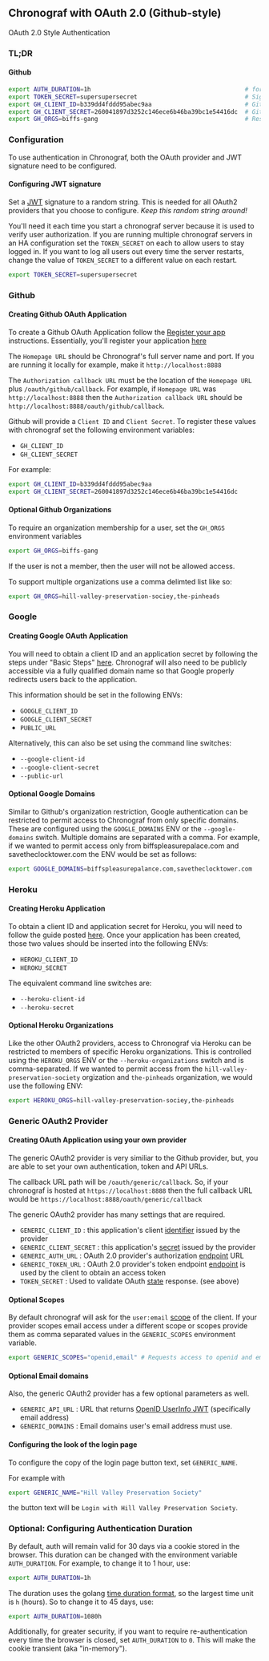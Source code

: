 ## Chronograf with OAuth 2.0 (Github-style)

OAuth 2.0 Style Authentication

### TL;DR
#### Github

```sh
export AUTH_DURATION=1h                                           # force login every hour
export TOKEN_SECRET=supersupersecret                              # Signing secret
export GH_CLIENT_ID=b339dd4fddd95abec9aa                          # Github client id
export GH_CLIENT_SECRET=260041897d3252c146ece6b46ba39bc1e54416dc  # Github client secret
export GH_ORGS=biffs-gang                                         # Restrict to GH orgs
```

### Configuration

To use authentication in Chronograf, both the OAuth provider and JWT signature
need to be configured.

#### Configuring JWT signature

Set a [JWT](https://tools.ietf.org/html/rfc7519) signature to a random string. This is needed for all OAuth2 providers that you choose to configure. *Keep this random string around!*

You'll need it each time you start a chronograf server because it is used to verify user authorization. If you are running multiple chronograf servers in an HA configuration set the `TOKEN_SECRET` on each to allow users to stay logged in. If you want to log all users out every time the server restarts, change the value of `TOKEN_SECRET` to a different value on each restart.

```sh
export TOKEN_SECRET=supersupersecret
```

### Github
#### Creating Github OAuth Application

To create a Github OAuth Application follow the [Register your app](https://developer.github.com/guides/basics-of-authentication/#registering-your-app) instructions.
Essentially, you'll register your application [here](https://github.com/settings/applications/new)

The `Homepage URL` should be Chronograf's full server name and port.  If you are running it locally for example, make it `http://localhost:8888`

The `Authorization callback URL` must be the location of the `Homepage URL` plus `/oauth/github/callback`.  For example, if `Homepage URL` was
`http://localhost:8888` then the `Authorization callback URL` should be `http://localhost:8888/oauth/github/callback`.

Github will provide a `Client ID` and `Client Secret`.  To register these values with chronograf set the following environment variables:

* `GH_CLIENT_ID`
* `GH_CLIENT_SECRET`

For example:

```sh
export GH_CLIENT_ID=b339dd4fddd95abec9aa
export GH_CLIENT_SECRET=260041897d3252c146ece6b46ba39bc1e54416dc
```

#### Optional Github Organizations

To require an organization membership for a user, set the `GH_ORGS` environment variables
```sh
export GH_ORGS=biffs-gang
```

If the user is not a member, then the user will not be allowed access.

To support multiple organizations use a comma delimted list like so:

```sh
export GH_ORGS=hill-valley-preservation-sociey,the-pinheads
```

### Google

#### Creating Google OAuth Application

You will need to obtain a client ID and an application secret by following the steps under "Basic Steps" [here](https://developers.google.com/identity/protocols/OAuth2). Chronograf will also need to be publicly accessible via a fully qualified domain name so that Google properly redirects users back to the application.

This information should be set in the following ENVs:

* `GOOGLE_CLIENT_ID`
* `GOOGLE_CLIENT_SECRET`
* `PUBLIC_URL`

Alternatively, this can also be set using the command line switches:

* `--google-client-id`
* `--google-client-secret`
* `--public-url`

#### Optional Google Domains

Similar to Github's organization restriction, Google authentication can be restricted to permit access to Chronograf from only specific domains. These are configured using the `GOOGLE_DOMAINS` ENV or the `--google-domains` switch. Multiple domains are separated with a comma. For example, if we wanted to permit access only from biffspleasurepalace.com and savetheclocktower.com the ENV would be set as follows:

```sh
export GOOGLE_DOMAINS=biffspleasurepalance.com,savetheclocktower.com
```

### Heroku

#### Creating Heroku Application

To obtain a client ID and application secret for Heroku, you will need to follow the guide posted [here](https://devcenter.heroku.com/articles/oauth#register-client). Once your application has been created, those two values should be inserted into the following ENVs:

* `HEROKU_CLIENT_ID`
* `HEROKU_SECRET`

The equivalent command line switches are:

* `--heroku-client-id`
* `--heroku-secret`

#### Optional Heroku Organizations

Like the other OAuth2 providers, access to Chronograf via Heroku can be restricted to members of specific Heroku organizations. This is controlled using the `HEROKU_ORGS` ENV or the `--heroku-organizations` switch and is comma-separated. If we wanted to permit access from the `hill-valley-preservation-society` orgization and `the-pinheads` organization, we would use the following ENV:

```sh
export HEROKU_ORGS=hill-valley-preservation-sociey,the-pinheads
```

### Generic OAuth2 Provider
#### Creating OAuth Application using your own provider

The generic OAuth2 provider is very similiar to the Github provider, but,
you are able to set your own authentication, token and API URLs.

The callback URL path will be `/oauth/generic/callback`.  So, if your chronograf
is hosted at `https://localhost:8888` then the full callback URL would be 
`https://localhost:8888/oauth/generic/callback`

The generic OAuth2 provider has many settings that are required.  

* `GENERIC_CLIENT_ID` : this application's client [identifier](https://tools.ietf.org/html/rfc6749#section-2.2) issued by the provider
* `GENERIC_CLIENT_SECRET` : this application's [secret](https://tools.ietf.org/html/rfc6749#section-2.3.1) issued by the provider
* `GENERIC_AUTH_URL` : OAuth 2.0 provider's authorization [endpoint](https://tools.ietf.org/html/rfc6749#section-3.1) URL
* `GENERIC_TOKEN_URL` : OAuth 2.0 provider's token endpoint [endpoint](https://tools.ietf.org/html/rfc6749#section-3.2) is used by the client to obtain an access token
* `TOKEN_SECRET` : Used to validate OAuth [state](https://tools.ietf.org/html/rfc6749#section-4.1.1) response. (see above)

#### Optional Scopes
By default chronograf will ask for the `user:email`
[scope](https://tools.ietf.org/html/rfc6749#section-3.3)
of the client.  If your
provider scopes email access under a different scope or scopes provide them as 
comma separated values in the `GENERIC_SCOPES` environment variable.

```sh
export GENERIC_SCOPES="openid,email" # Requests access to openid and email scopes
```

#### Optional Email domains
Also, the generic OAuth2 provider has a few optional parameters as well.

* `GENERIC_API_URL` : URL that returns [OpenID UserInfo JWT](https://connect2id.com/products/server/docs/api/userinfo) (specifically email address)
* `GENERIC_DOMAINS` : Email domains user's email address must use.

#### Configuring the look of the login page

To configure the copy of the login page button text, set `GENERIC_NAME`.

For example with 

```sh
export GENERIC_NAME="Hill Valley Preservation Society"
```

the button text will be `Login with Hill Valley Preservation Society`.

### Optional: Configuring Authentication Duration

By default, auth will remain valid for 30 days via a cookie stored in the browser. This duration can be changed with the environment variable `AUTH_DURATION`. For example, to change it to 1 hour, use:

```sh
export AUTH_DURATION=1h
```

The duration uses the golang [time duration format](https://golang.org/pkg/time/#ParseDuration), so the largest time unit is `h` (hours). So to change it to 45 days, use:

```sh
export AUTH_DURATION=1080h
```

Additionally, for greater security, if you want to require re-authentication every time the browser is closed, set `AUTH_DURATION` to `0`. This will make the cookie transient (aka "in-memory").
